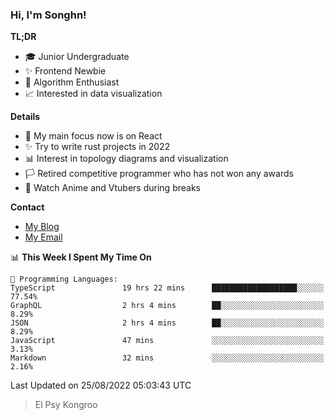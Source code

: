 ### Hi, I'm Songhn!

**TL;DR**

- 🎓 Junior Undergraduate
- ✨ Frontend Newbie
- 🎈 Algorithm Enthusiast
- 📈 Interested in data visualization

**Details**

- 🎯 My main focus now is on React
- ✨ Try to write rust projects in 2022
- 📊 Interest in topology diagrams and visualization
- 🏳️ Retired competitive programmer who has not won any awards
- 🍵 Watch Anime and Vtubers during breaks

**Contact**
- [My Blog](https://blog.songhn.com)
- [My Email](mailto:songhn233@gmail.com)

<!--START_SECTION:waka-->
📊 **This Week I Spent My Time On** 

```text
💬 Programming Languages: 
TypeScript               19 hrs 22 mins      ███████████████████░░░░░░   77.54% 
GraphQL                  2 hrs 4 mins        ██░░░░░░░░░░░░░░░░░░░░░░░   8.29% 
JSON                     2 hrs 4 mins        ██░░░░░░░░░░░░░░░░░░░░░░░   8.29% 
JavaScript               47 mins             ░░░░░░░░░░░░░░░░░░░░░░░░░   3.13% 
Markdown                 32 mins             ░░░░░░░░░░░░░░░░░░░░░░░░░   2.16%

```


 Last Updated on 25/08/2022 05:03:43 UTC
<!--END_SECTION:waka-->

> El Psy Kongroo
